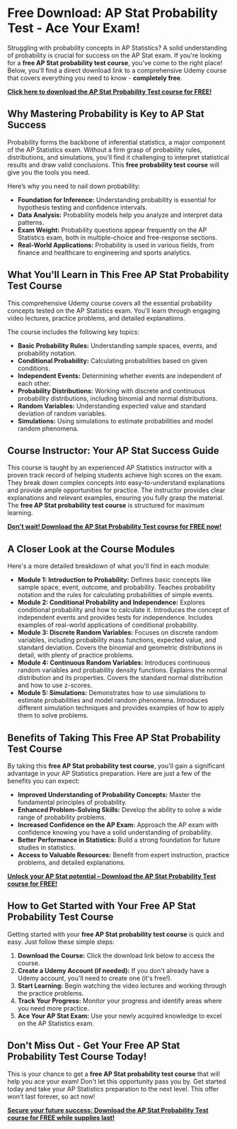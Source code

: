 # Free Download: AP Stat Probability Test - Ace Your Exam!

Struggling with probability concepts in AP Statistics? A solid understanding of probability is crucial for success on the AP Stat exam. If you're looking for a **free AP Stat probability test course**, you've come to the right place!  Below, you'll find a direct download link to a comprehensive Udemy course that covers everything you need to know - **completely free**.

[**Click here to download the AP Stat Probability Test course for FREE!**](https://udemywork.com/ap-stat-probability-test)

## Why Mastering Probability is Key to AP Stat Success

Probability forms the backbone of inferential statistics, a major component of the AP Statistics exam. Without a firm grasp of probability rules, distributions, and simulations, you'll find it challenging to interpret statistical results and draw valid conclusions. This **free probability test course** will give you the tools you need.

Here’s why you need to nail down probability:

*   **Foundation for Inference:** Understanding probability is essential for hypothesis testing and confidence intervals.
*   **Data Analysis:**  Probability models help you analyze and interpret data patterns.
*   **Exam Weight:**  Probability questions appear frequently on the AP Statistics exam, both in multiple-choice and free-response sections.
*   **Real-World Applications:**  Probability is used in various fields, from finance and healthcare to engineering and sports analytics.

## What You'll Learn in This Free AP Stat Probability Test Course

This comprehensive Udemy course covers all the essential probability concepts tested on the AP Statistics exam. You'll learn through engaging video lectures, practice problems, and detailed explanations.

The course includes the following key topics:

*   **Basic Probability Rules:**  Understanding sample spaces, events, and probability notation.
*   **Conditional Probability:**  Calculating probabilities based on given conditions.
*   **Independent Events:**  Determining whether events are independent of each other.
*   **Probability Distributions:**  Working with discrete and continuous probability distributions, including binomial and normal distributions.
*   **Random Variables:**  Understanding expected value and standard deviation of random variables.
*   **Simulations:**  Using simulations to estimate probabilities and model random phenomena.

## Course Instructor: Your AP Stat Success Guide

This course is taught by an experienced AP Statistics instructor with a proven track record of helping students achieve high scores on the exam. They break down complex concepts into easy-to-understand explanations and provide ample opportunities for practice. The instructor provides clear explanations and relevant examples, ensuring you fully grasp the material. The **free AP Stat probability test course** is structured for maximum learning.

[**Don't wait! Download the AP Stat Probability Test course for FREE now!**](https://udemywork.com/ap-stat-probability-test)

## A Closer Look at the Course Modules

Here's a more detailed breakdown of what you'll find in each module:

*   **Module 1: Introduction to Probability:** Defines basic concepts like sample space, event, outcome, and probability. Teaches probability notation and the rules for calculating probabilities of simple events.
*   **Module 2: Conditional Probability and Independence:** Explores conditional probability and how to calculate it. Introduces the concept of independent events and provides tests for independence. Includes examples of real-world applications of conditional probability.
*   **Module 3: Discrete Random Variables:** Focuses on discrete random variables, including probability mass functions, expected value, and standard deviation. Covers the binomial and geometric distributions in detail, with plenty of practice problems.
*   **Module 4: Continuous Random Variables:** Introduces continuous random variables and probability density functions. Explains the normal distribution and its properties. Covers the standard normal distribution and how to use z-scores.
*   **Module 5: Simulations:** Demonstrates how to use simulations to estimate probabilities and model random phenomena. Introduces different simulation techniques and provides examples of how to apply them to solve problems.

## Benefits of Taking This Free AP Stat Probability Test Course

By taking this **free AP Stat probability test course**, you'll gain a significant advantage in your AP Statistics preparation. Here are just a few of the benefits you can expect:

*   **Improved Understanding of Probability Concepts:** Master the fundamental principles of probability.
*   **Enhanced Problem-Solving Skills:** Develop the ability to solve a wide range of probability problems.
*   **Increased Confidence on the AP Exam:** Approach the AP exam with confidence knowing you have a solid understanding of probability.
*   **Better Performance in Statistics:** Build a strong foundation for future studies in statistics.
*   **Access to Valuable Resources:**  Benefit from expert instruction, practice problems, and detailed explanations.

[**Unlock your AP Stat potential – Download the AP Stat Probability Test course for FREE!**](https://udemywork.com/ap-stat-probability-test)

## How to Get Started with Your Free AP Stat Probability Test Course

Getting started with your **free AP Stat probability test course** is quick and easy. Just follow these simple steps:

1.  **Download the Course:** Click the download link below to access the course.
2.  **Create a Udemy Account (if needed):** If you don't already have a Udemy account, you'll need to create one (it's free!).
3.  **Start Learning:** Begin watching the video lectures and working through the practice problems.
4.  **Track Your Progress:** Monitor your progress and identify areas where you need more practice.
5.  **Ace Your AP Stat Exam:** Use your newly acquired knowledge to excel on the AP Statistics exam.

## Don't Miss Out - Get Your Free AP Stat Probability Test Course Today!

This is your chance to get a **free AP Stat probability test course** that will help you ace your exam! Don't let this opportunity pass you by. Get started today and take your AP Statistics preparation to the next level. This offer won't last forever, so act now!

[**Secure your future success: Download the AP Stat Probability Test course for FREE while supplies last!**](https://udemywork.com/ap-stat-probability-test)
